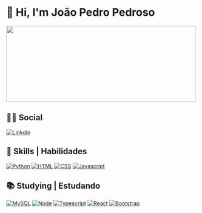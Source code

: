 # 👋 Hi, I'm João Pedro Pedroso

<a href="https://github.com/JoaoPedrosoDev">

  <img height=200 width=500 align="center" src="https://github-readme-stats.vercel.app/api?username=JoaoPedrosoDev&show_icons=true&theme=tokyonight" />
 
</a>

## 👨‍🦱 Social
[![Linkdin](https://img.shields.io/badge/LinkedIn-0077B5?style=for-the-badge&logo=linkedin&logoColor=white)](https://www.linkedin.com/in/joaopdp/)
## 🚀 Skills | Habilidades

[![Python](https://img.shields.io/badge/Python-14354C?style=for-the-badge&logo=python&logoColor=white)](https://www.linkedin.com/in/joaopdp/)
[![HTML](https://img.shields.io/badge/HTML5-E34F26?style=for-the-badge&logo=html5&logoColor=white)](https://www.linkedin.com/in/joaopdp/)
[![CSS](https://img.shields.io/badge/CSS3-1572B6?style=for-the-badge&logo=css3&logoColor=white)](https://www.linkedin.com/in/joaopdp/)
[![Javascript](https://img.shields.io/badge/JavaScript-323330?style=for-the-badge&logo=javascript&logoColor=F7DF1E)](https://www.linkedin.com/in/joaopdp/)

## 📚 Studying | Estudando

[![MySQL](https://img.shields.io/badge/MySQL-00000F?style=for-the-badge&logo=mysql&logoColor=white)](https://www.linkedin.com/in/joaopdp/)
[![Node](https://img.shields.io/badge/Node.js-43853D?style=for-the-badge&logo=node.js&logoColor=white)](https://www.linkedin.com/in/joaopdp/)
[![Typescript](https://img.shields.io/badge/TypeScript-007ACC?style=for-the-badge&logo=typescript&logoColor=white)](https://www.linkedin.com/in/joaopdp/)
[![React](https://img.shields.io/badge/React-20232A?style=for-the-badge&logo=react&logoColor=61DAFB)](https://www.linkedin.com/in/joaopdp/)
[![Bootstrap](https://img.shields.io/badge/Bootstrap-563D7C?style=for-the-badge&logo=bootstrap&logoColor=white)](https://www.linkedin.com/in/joaopdp/)


